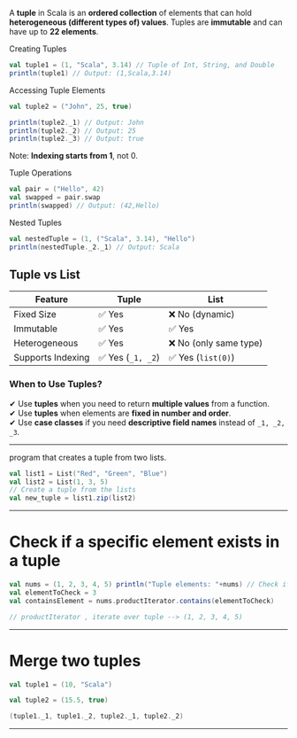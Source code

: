 
A **tuple** in Scala is an **ordered collection** of elements that can hold **heterogeneous (different types of) values**. Tuples are **immutable** and can have up to **22 elements**.

Creating Tuples

```scala
val tuple1 = (1, "Scala", 3.14) // Tuple of Int, String, and Double
println(tuple1) // Output: (1,Scala,3.14)
```

Accessing Tuple Elements

```scala
val tuple2 = ("John", 25, true)

println(tuple2._1) // Output: John
println(tuple2._2) // Output: 25
println(tuple2._3) // Output: true
```

Note: **Indexing starts from 1**, not 0.

Tuple Operations

```scala
val pair = ("Hello", 42)
val swapped = pair.swap
println(swapped) // Output: (42,Hello)
```

Nested Tuples

```scala
val nestedTuple = (1, ("Scala", 3.14), "Hello")
println(nestedTuple._2._1) // Output: Scala
```

## **Tuple vs List**

|Feature|Tuple|List|
|---|---|---|
|Fixed Size|✅ Yes|❌ No (dynamic)|
|Immutable|✅ Yes|✅ Yes|
|Heterogeneous|✅ Yes|❌ No (only same type)|
|Supports Indexing|✅ Yes (`_1, _2`)|✅ Yes (`list(0)`)|

### **When to Use Tuples?**

✔ Use **tuples** when you need to return **multiple values** from a function.  
✔ Use **tuples** when elements are **fixed in number and order**.  
✔ Use **case classes** if you need **descriptive field names** instead of `_1, _2, _3`.

---

program that creates a tuple from two lists.

```scala
val list1 = List("Red", "Green", "Blue") 
val list2 = List(1, 3, 5) 
// Create a tuple from the lists 
val new_tuple = list1.zip(list2)
```

---
# Check if a specific element exists in a tuple

```scala
val nums = (1, 2, 3, 4, 5) println("Tuple elements: "+nums) // Check if the tuple contains a specific element 
val elementToCheck = 3 
val containsElement = nums.productIterator.contains(elementToCheck)

// productIterator , iterate over tuple --> (1, 2, 3, 4, 5)
```

---

# Merge two tuples

```scala
val tuple1 = (10, "Scala")

val tuple2 = (15.5, true)

(tuple1._1, tuple1._2, tuple2._1, tuple2._2)
```

---

